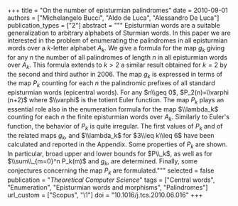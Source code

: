 +++
title = "On the number of episturmian palindromes"
date = 2010-09-01
authors = ["Michelangelo Bucci", "Aldo de Luca", "Alessandro De Luca"]
publication_types = ["2"]
abstract = """
Episturmian words are a suitable generalization to arbitrary alphabets of
Sturmian words. In this paper we are interested in the problem of enumerating
the palindromes in all episturmian words over a $k$-letter alphabet $A_k$. We
give a formula for the map $g_k$ giving for any $n$ the number of all
palindromes of length $n$ in all episturmian words over $A_k$. This formula
extends to $k>2$ a similar result obtained for $k=2$ by the second and third
author in 2006. The map $g_k$ is expressed in terms of the map $P_k$ counting
for each $n$ the palindromic prefixes of all standard episturmian words
(epicentral words). For any $n\\geq 0$, $P_2(n)=\\varphi (n+2)$ where $\\varphi$
is the totient Euler function. The map $P_k$ plays an essential role also in the
enumeration formula for the map $\\lambda_k$ counting for each $n$ the finite
episturmian words over $A_k$. Similarly to Euler's function, the behavior of
$P_k$ is  quite irregular. The first values of $P_k$ and of the related maps
$g_k$, and $\\lambda_k$ for $3\\leq k\\leq 6$ have been calculated and reported
in the Appendix. Some properties of $P_k$ are shown. In particular, broad upper
and lower bounds for $P\\_k$, as well as for $\\sum\\_{m=0}^n P_k(m)$ and $g_k$,
are determined. Finally, some conjectures concerning the map $P_k$ are
formulated."""
selected = false
publication = "*Theoretical Computer Science*"
tags = ["Central words", "Enumeration", "Episturmian words and morphisms", "Palindromes"]
url_custom = ["Scopus", "\1"]
doi = "10.1016/j.tcs.2010.06.016"
+++
